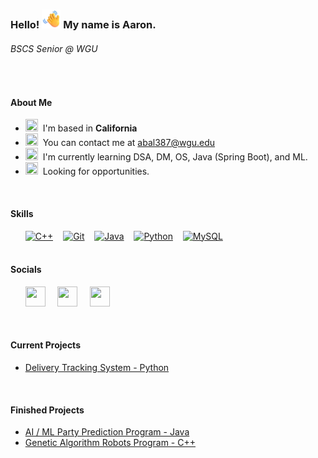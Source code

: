 ### Hello! <img src="https://github.com/opratrx/opratrx/blob/master/waving-hand_1f44b.png" width="30" height="30"> My name is Aaron.</b>
###### BSCS Senior @ WGU


</br>

#### About Me
<p>

  
 
  
 



 *   <img src="https://em-content.zobj.net/source/microsoft-teams/337/globe-showing-americas_1f30e.png" width="20" height="20">  I'm based in <b>California</b>
 *   <img src="https://em-content.zobj.net/source/microsoft-teams/337/call-me-hand_1f919.png" width="20" height="20">  You can contact me at [abal387@wgu.edu](mailto:abal387@wgu.edu)
 *   <img src="https://em-content.zobj.net/source/microsoft-teams/337/brain_1f9e0.png" width="20" height="20">  I'm currently learning DSA, DM, OS, Java (Spring Boot), and ML.
 *   <img src="https://em-content.zobj.net/source/microsoft-teams/337/handshake_1f91d.png" width="20" height="20">  Looking for opportunities.

</br> 

#### Skills 
<p align="left">
&nbsp;&nbsp;&nbsp;&nbsp;&nbsp;&nbsp;<a href="https://docs.microsoft.com/en-us/cpp/?view=msvc-170" target="_blank" rel="noreferrer"><img src="https://raw.githubusercontent.com/danielcranney/readme-generator/main/public/icons/skills/cplusplus-colored.svg" width="36" height="36" alt="C++" /></a>
&nbsp;&nbsp;&nbsp;<a href="https://git-scm.com/" target="_blank" rel="noreferrer"><img src="https://raw.githubusercontent.com/danielcranney/readme-generator/main/public/icons/skills/git-colored.svg" width="36" height="36" alt="Git" /></a>
&nbsp;&nbsp;&nbsp;<a href="https://www.oracle.com/java/" target="_blank" rel="noreferrer"><img src="https://raw.githubusercontent.com/danielcranney/readme-generator/main/public/icons/skills/java-colored.svg" width="36" height="36" alt="Java" /></a>
&nbsp;&nbsp;&nbsp;<a href="https://www.python.org/" target="_blank" rel="noreferrer"><img src="https://raw.githubusercontent.com/danielcranney/readme-generator/main/public/icons/skills/python-colored.svg" width="36" height="36" alt="Python" /></a>
&nbsp;&nbsp;&nbsp;<a href="https://www.mysql.com/" target="_blank" rel="noreferrer"><img src="https://raw.githubusercontent.com/danielcranney/readme-generator/main/public/icons/skills/mysql-colored.svg" width="36" height="36" alt="MySQL" /></a>
</br>
</br>

#### Socials

&nbsp;&nbsp;&nbsp;&nbsp;&nbsp;&nbsp;<a href="http://www.instagram.com/steros97" target="_blank" rel="noreferrer"><img src="https://raw.githubusercontent.com/danielcranney/readme-generator/main/public/icons/socials/instagram.svg" width="32" height="32" /></a>
&nbsp;&nbsp;&nbsp;&nbsp;<a href="https://www.linkedin.com/in/aarondb" target="_blank" rel="noreferrer"><img src="https://raw.githubusercontent.com/danielcranney/readme-generator/main/public/icons/socials/linkedin.svg" width="32" height="32" /></a>
&nbsp;&nbsp;&nbsp;&nbsp;<a href="https://www.twitter.com/opratrx" target="_blank" rel="noreferrer"><img src="https://raw.githubusercontent.com/danielcranney/readme-generator/main/public/icons/socials/twitter.svg" width="32" height="32" /></a>
</p>
</p>
</br>

#### Current Projects
*   [Delivery Tracking System - Python](https://github.com/opratrx/ev9_dsa2)

</br>

#### Finished Projects
*   [AI / ML Party Prediction Program - Java](https://github.com/opratrx/ev6_partyprediction)
*   [Genetic Algorithm Robots Program - C++](https://github.com/opratrx/flc_geneticalgo)

<br/><br/><br/><br/><br/><br/><br/>
